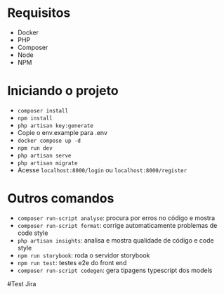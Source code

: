 # Requisitos

-   Docker
-   PHP
-   Composer
-   Node
-   NPM

# Iniciando o projeto

-   `composer install`
-   `npm install`
-   `php artisan key:generate`
-   Copie o env.example para .env
-   `docker compose up -d`
-   `npm run dev`
-   `php artisan serve`
-   `php artisan migrate`
-   Acesse `localhost:8000/login` ou `localhost:8000/register`

# Outros comandos

-   `composer run-script analyse`: procura por erros no código e mostra
-   `composer run-script format`: corrige automaticamente problemas de code style
-   `php artisan insights`: analisa e mostra qualidade de código e code style
-   `npm run storybook`: roda o servidor storybook
-   `npm run test`: testes e2e do front end
-   `composer run-script codegen`: gera tipagens typescript dos models

#Test Jira

